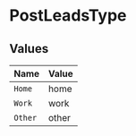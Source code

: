 # PostLeadsType


## Values

| Name    | Value   |
| ------- | ------- |
| `Home`  | home    |
| `Work`  | work    |
| `Other` | other   |